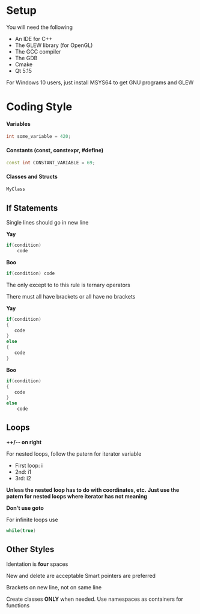 # Setup

You will need the following
* An IDE for C++
* The GLEW library (for OpenGL)
* The GCC compiler
* The GDB
* Cmake
* Qt 5.15
 
For Windows 10 users, just install MSYS64 to get GNU programs and GLEW

# Coding Style

#### Variables
```cpp
int some_variable = 420;
```

#### Constants (const, constexpr, #define)
```cpp
const int CONSTANT_VARIABLE = 69;
```

#### Classes and Structs
```cpp
MyClass
```


## If Statements

Single lines should go in new line

**Yay**
```cpp
if(condition)
    code
```

**Boo**
```cpp
if(condition) code
```

The only except to to this rule is ternary operators


There must all have brackets or all have no brackets

**Yay**
```cpp
if(condition)
{
   code
}
else
{
   code
}
```

**Boo**
```cpp
if(condition)
{
   code
}
else
    code
```


## Loops

**++/-- on right**

For nested loops, follow the patern for iterator variable
* First loop: i
* 2nd: i1
* 3rd: i2

**Unless the nested loop has to do with coordinates, etc.**
**Just use the patern for nested loops where iterator has not meaning**

**Don't use goto**

For infinite loops use
```cpp
while(true)
```


## Other Styles
Identation is **four** spaces

New and delete are acceptable
Smart pointers are preferred

Brackets on new line, not on same line


Create classes **ONLY** when needed.
Use namespaces as containers for functions

